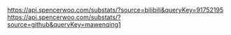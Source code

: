 https://api.spencerwoo.com/substats/?source=bilibili&queryKey=91752195
https://api.spencerwoo.com/substats/?source=github&queryKey=mawenqing1